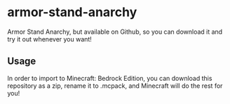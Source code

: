 # armor-stand-anarchy
 Armor Stand Anarchy, but available on Github, so you can download it and try it out whenever you want!

## Usage
In order to import to Minecraft: Bedrock Edition, you can download this repository as a zip, rename it to .mcpack, and Minecraft will do the rest for you!